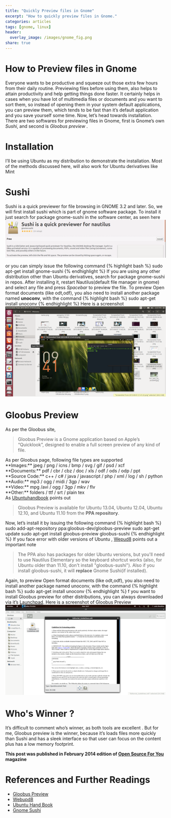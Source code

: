 ```yaml
---
title: "Quickly Preview files in Gnome"
excerpt: "How to quickly preview files in Gnome."
categories: articles
tags: [gnome, linux]
header:
  overlay_image: /images/gnome_fig.png
share: true
---
```


# How to Preview files in Gnome
Everyone wants to be  productive  and squeeze out those extra few hours from their daily routine. Previewing files before using them, also helps to attain productivity and help getting things done faster. <!-- more --> 
It certainly helps in cases when you have lot of multimedia files or documents and you want to sort them, so instead of opening them in your system default applications, you can preview them, which tends to be fast than it’s default application and you save yourself some time.
Now, let’s head towards installation. There are two softwares for previewing files in Gnome, first is Gnome’s own *Sushi*, and second is *Gloobus preview* .
# Installation
I’ll be using Ubuntu as my distribution to demonstrate the installation. Most of the methods discussed here, will also work for Ubuntu derivatives like Mint
 # Sushi
Sushi is a quick previewer for file browsing in GNOME 3.2 and later. So, we will first install sushi which is part of gnome software package. To install it just search for package gnome-sushi in the software center, as seen here  <img src="/images/gnome_quick_preview/Figure_1.png" alt="USC_Gnome-sushi">

or you can simply issue the  following command 
{% highlight bash %}
sudo apt-get install gnome-sushi
{% endhighlight %}
If you are using any other distribution other than Ubuntu derivatives, search for package gnome-sushi in repos. After installing it, restart Nautilus(default file manager in gnome) and select any file and press *Spacebar* to preview the file.
To preview Open format documents (like odt,odf), you also need to install another package named **unoconv**, with the command
{% highlight bash %}
sudo apt-get install unoconv 
{% endhighlight %}
Here is a screenshot 
<img src="/images/gnome_fig.png" alt="Gnome-sushi">
# Gloobus Preview

As per the Gloobus site,
<blockquote> Gloobus Preview is a Gnome application based on Apple’s “Quicklook”, designed to enable a full screen preview of any kind of file.
</blockquote>
As per Gloobus page, following file types are supported<br>
**Images:** jpeg / png / icns / bmp / svg / gif / psd / xcf <br>
**Documents:** pdf / cbr / cbz / doc / xls / odf / ods / odp / ppt <br>
**Source Code:** c++ / c# / java / javascript / php / xml / log / sh / python <br>
**Audio:** mp3 / ogg / midi / 3gp / wav <br>
**Vídeo:** mpg /avi / ogg / 3gp / mkv / flv <br>
**Other:** folders / ttf / srt / plain tex <br>
As <a href="http://ubuntuhandbook.org/index.php/2013/08/install-gloobus-preview-in-ubuntu-13-04/">Ubuntuhandbook</a> points out 
<blockquote>
Gloobus Preview is available for Ubuntu 13.04, Ubuntu 12.04, Ubuntu 12.10, and Ubuntu 11.10 from the <b>PPA repository</b>.
</blockquote>
Now, let’s install it by issuing the following command
{% highlight bash %}
sudo add-apt-repository ppa:gloobus-dev/gloobus-preview
sudo apt-get update
sudo apt-get install gloobus-preview gloobus-sushi
{% endhighlight %}
If you face error with older versions of Ubuntu , <a href="http://www.webupd8.org/2012/04/gloobus-preview-update-brings-gtk3-and.html">Wepud8</a> points out a important note 
<blockquote>
The PPA also has packages for older Ubuntu versions, but you'll need to use Nautilus Elementary so the keyboard shortcut works (also, for Ubuntu older than 11.10, don't install "gloobus-sushi"). Also if you install gloobus-sushi, it will <b>replace</b> Gnome Sushi(if installed).
</blockquote>
Again, to preview Open format documents (like odt,odf), you also need to install another package named unoconv, with the command
{% highlight bash %}
sudo apt-get install unoconv
{% endhighlight %}
f you want to install Gloobus preview for other distributions, you can always downloaded via it’s <a href="https://launchpad.net/gloobus-preview">Launchpad</a>.
Here is a screenshot of Gloobus Preview

<img src="/images/gnome_quick_preview/Figure_3.png" alt="Gloobus Preview">


# Who's Winner ?

It’s difficult to comment who’s winner, as both tools are excellent . But for me, Gloobus preview is the winner, because it’s loads files more quickly than Sushi and has a sleek interface so that user can focus on the content plus has a low memory footprint.

**This post was published in February 2014 edition of <a href="http://www.opensourceforu.com">Open Source For You</a> magazine**
 
# References and Further Readings

<ul>
<li><a href="http://gloobus.net/gloobus-preview/">Gloobus Preview</a></li>
<li><a href="http://www.webupd8.org/2012/04/gloobus-preview-update-brings-gtk3-and.html">Webupd8</a></li>
<li><a href="http://ubuntuhandbook.org/index.php/2013/08/install-gloobus-preview-in-ubuntu-13-04/">Ubuntu Hand Book</a></li>
<li><a href="https://launchpad.net/gnome-sushi">Gnome Sushi</a></li>
</ul>


